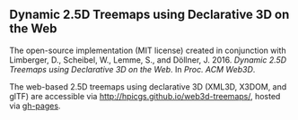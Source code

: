 ## Dynamic 2.5D Treemaps using Declarative 3D on the Web

The open-source implementation (MIT license) created in conjunction with Limberger, D., Scheibel, W., Lemme, S., and Döllner, J.  2016. *Dynamic 2.5D Treemaps using Declarative 3D on the Web*. In *Proc. ACM Web3D*.

The web-based 2.5D treemaps using declarative 3D (XML3D, X3DOM, and glTF) are accessible via http://hpicgs.github.io/web3d-treemaps/,  hosted via [gh-pages](https://pages.github.com/).

